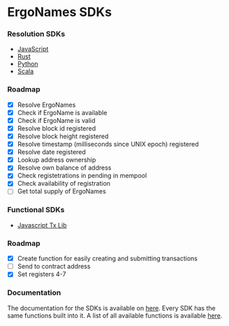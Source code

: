 # ErgoNames SDKs

### Resolution SDKs

- [JavaScript](https://www.npmjs.com/package/ergonames)
- [Rust](https://crates.io/crates/ergonames)
- [Python](https://pypi.org/project/ergonames/)
- [Scala](https://github.com/ergonames/ergo-names-scala-sdk/packages/1517404)


### Roadmap

- [X] Resolve ErgoNames
- [X] Check if ErgoName is available
- [X] Check if ErgoName is valid
- [X] Resolve block id registered
- [X] Resolve block height registered
- [X] Resolve timestamp (milliseconds since UNIX epoch) registered
- [X] Resolve date registered
- [X] Lookup address ownership
- [X] Resolve own balance of address
- [X] Check registetrations in pending in mempool
- [X] Check availability of registration
- [ ] Get total supply of ErgoNames

### Functional SDKs

- [Javascript Tx Lib](https://www.npmjs.com/package/ergonames-tx-lib)

### Roadmap

- [X] Create function for easily creating and submitting transactions
- [ ] Send to contract address
- [X] Set registers 4-7

### Documentation

The documentation for the SDKs is available on [here](https://zack-balbin.gitbook.io/ergonames/sdks). Every SDK has the same functions built into it. A list of all available functions is available [here](https://zack-balbin.gitbook.io/ergonames/sdks/sdk-functions).